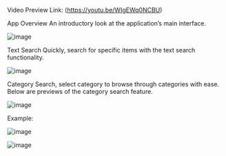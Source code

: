 Video Preview Link: (https://youtu.be/WIgEWq0NCBU)


App Overview An introductory look at the application’s main interface.

![image](https://github.com/user-attachments/assets/bb869de5-bc6e-44ad-801d-723dc2bf39e8)


Text Search Quickly, search for specific items with the text search functionality.

![image](https://github.com/user-attachments/assets/3d08c388-bde9-4a80-858a-01459f3ab957)



Category Search, select category to browse through categories with ease. Below are previews of the category search feature.

![image](https://github.com/user-attachments/assets/5985281e-876c-4272-a0b4-af1fcea27f47)


Example:

![image](https://github.com/user-attachments/assets/81b5631d-6684-4256-bd04-422d03230fd3)

![image](https://github.com/user-attachments/assets/cd164a3e-b3a0-4194-926b-5e12410595a5)



